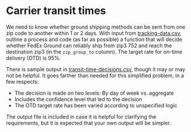 # Carrier transit times

We need to know whether ground shipping methods can be sent from one zip code to another within 1 or 2 days. 
With input from [tracking-data.csv](tracking-data.csv), outline a process and code (as far as possible) a function that 
will decide whether FedEx Ground can reliably ship from zip3 752 and reach the destination 
zip3 (in the `zip_group_to` column). The target rate for on-time delivery (OTD) is 95%.

There is sample output in [transit-time-decisions.csv](transit-time-decisions.csv), though it may or may not be helpful.
It goes farther than needed for this simplified problem, in a few respects:

  - The decision is made on two levels: By day of week vs. aggregate
  - Includes the confidence level that led to the decision
  - The OTD target rate has been varied according to unspecified logic
  
The output file is included in case it is helpful for clarifying the requirements, but it is expected that your own 
output will be simpler.